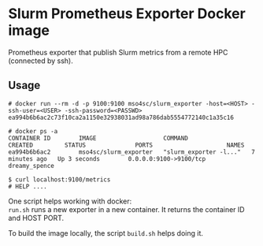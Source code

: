 # Slurm Prometheus Exporter Docker image

Prometheus exporter that publish Slurm metrics from a remote HPC (connected by ssh).  

## Usage

```
# docker run --rm -d -p 9100:9100 mso4sc/slurm_exporter -host=<HOST> -ssh-user=<USER> -ssh-password=<PASSWD>
ea994b6b6ac2c73f10ca2a1150e32938031ad98a786dab5554772140c1a35c16

# docker ps -a
CONTAINER ID        IMAGE                   COMMAND                  CREATED         STATUS              PORTS                     NAMES
ea994b6b6ac2        mso4sc/slurm_exporter   "slurm_exporter -l..."   7 minutes ago   Up 3 seconds        0.0.0.0:9100->9100/tcp   dreamy_spence

$ curl localhost:9100/metrics
# HELP ....
```

One script helps working with docker:  
`run.sh` runs a new exporter in a new container. It returns the container ID and HOST PORT.

To build the image locally, the script `build.sh` helps doing it.

